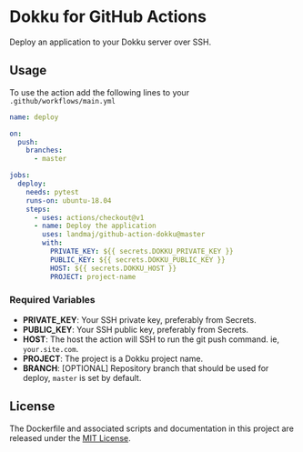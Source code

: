 # Dokku for GitHub Actions

Deploy an application to your Dokku server over SSH.

## Usage

To use the action add the following lines to your `.github/workflows/main.yml`

```yaml
name: deploy

on: 
  push:
    branches:
      - master

jobs:
  deploy:
    needs: pytest
    runs-on: ubuntu-18.04
    steps:
      - uses: actions/checkout@v1
      - name: Deploy the application
        uses: landmaj/github-action-dokku@master
        with:
          PRIVATE_KEY: ${{ secrets.DOKKU_PRIVATE_KEY }}
          PUBLIC_KEY: ${{ secrets.DOKKU_PUBLIC_KEY }}
          HOST: ${{ secrets.DOKKU_HOST }}
          PROJECT: project-name
```

### Required Variables

* **PRIVATE_KEY**: Your SSH private key, preferably from Secrets.
* **PUBLIC_KEY**: Your SSH public key, preferably from Secrets.
* **HOST**: The host the action will SSH to run the git push command. ie, `your.site.com`.
* **PROJECT**: The project is a Dokku project name.
* **BRANCH**: [OPTIONAL] Repository branch that should be used for deploy, `master` is set by default.

## License

The Dockerfile and associated scripts and documentation in this project are released under the [MIT License](LICENSE).

